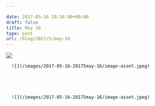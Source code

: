 ```yaml
---

date: 2017-05-16 18:34:00+00:00
draft: false
title: May 16
type: post
url: /blog/2017/5/may-16
---
```


![](/images/2017-05-16-20175may-16/image-asset.jpeg)

  


  
      ![](/images/2017-05-16-20175may-16/image-asset.jpeg)

  


  
      ![](/images/2017-05-16-20175may-16/image-asset.jpeg)

